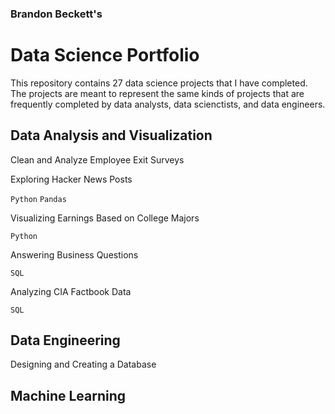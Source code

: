 ### Brandon Beckett's
# Data Science Portfolio

This repository contains 27 data science projects that I have completed. The projects are meant to represent the same kinds of projects that are frequently completed by data analysts, data scienctists, and data engineers.

## Data Analysis and Visualization

Clean and Analyze Employee Exit Surveys

Exploring Hacker News Posts

`Python` `Pandas`

Visualizing Earnings Based on College Majors

`Python`

Answering Business Questions

`SQL`

Analyzing CIA Factbook Data

`SQL`

## Data Engineering

Designing and Creating a Database
 

## Machine Learning

